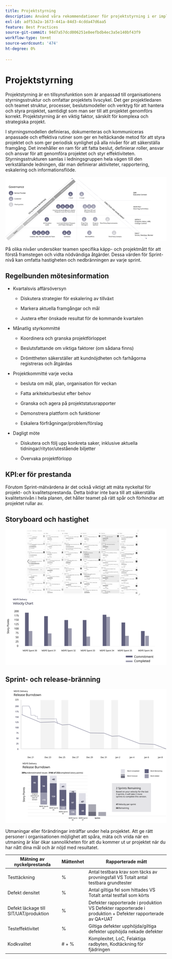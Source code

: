 ```yaml
---
title: Projektstyrning
description: Använd våra rekommendationer för projektstyrning i er implementering av Adobe Commerce.
exl-id: adf53a2a-1673-441a-84d3-4cdda47d6aa5
feature: Best Practices
source-git-commit: 94d7a57dcd006251e8eefbdb4ec3a5e140bf43f9
workflow-type: tm+mt
source-wordcount: '474'
ht-degree: 0%

---
```


# Projektstyrning

Projektstyrning är en tillsynsfunktion som är anpassad till organisationens styrningsstruktur och omfattar projektets livscykel. Det ger projektledaren och teamet struktur, processer, beslutsmodeller och verktyg för att hantera och styra projektet, samtidigt som man ser till att projektet genomförs korrekt. Projektstyrning är en viktig faktor, särskilt för komplexa och strategiska projekt.

I styrningsmodellen definieras, dokumenteras och kommuniceras anpassade och effektiva rutiner som ger en heltäckande metod för att styra projektet och som ger periodisk synlighet på alla nivåer för att säkerställa framgång. Det innehåller en ram för att fatta beslut, definierar roller, ansvar och ansvar för att genomföra projektet och styr effektiviteten. Styrningsstrukturen samlas i ledningsgruppen hela vägen till den verkställande ledningen, där man definierar aktiviteter, rapportering, eskalering och informationsflöde.

![Infografik om projektstyrning](../../assets/playbooks/project-governance.svg)

På olika nivåer undersöker teamen specifika käpp- och projektmått för att förstå framstegen och vidta nödvändiga åtgärder. Dessa värden för Sprint-nivå kan omfatta hastigheten och nedbränningen av varje sprint.

## Regelbunden mötesinformation

- Kvartalsvis affärsöversyn

   - Diskutera strategier för eskalering av tillväxt

   - Markera aktuella framgångar och mål

   - Justera efter önskade resultat för de kommande kvartalen

- Månatlig styrkommitté

   - Koordinera och granska projektförloppet

   - Beslutsfattande om viktiga faktorer (om sådana finns)

   - Drömttheten säkerställer att kundnöjdheten och farhågorna registreras och åtgärdas

- Projektkommitté varje vecka

   - besluta om mål, plan, organisation för veckan

   - Fatta arkitekturbeslut efter behov

   - Granska och agera på projektstatusrapporter

   - Demonstrera plattform och funktioner

   - Eskalera förfrågningar/problem/förslag

- Dagligt möte

   - Diskutera och följ upp konkreta saker, inklusive aktuella tidningar/ritytor/utestående biljetter

   - Övervaka projektförlopp

## KPI:er för prestanda

Förutom Sprint-mätvärdena är det också viktigt att mäta nyckeltal för projekt- och kvalitetsprestanda. Detta bidrar inte bara till att säkerställa kvalitetsnivån i hela planen, det håller teamet på rätt spår och förhindrar att projektet rullar av.

## Storyboard och hastighet

![Exempel på Kanban-tavla](../../assets/playbooks/kanban-board-chart.svg)

## Sprint- och release-bränning

![Exempeldiagram för att skriva ut och frigöra nedladdningar](../../assets/playbooks/sprint-release-burndown.svg)

Utmaningar eller förändringar inträffar under hela projektet. Att ge rätt personer i organisationen möjlighet att spåra, mäta och vrida när en utmaning är klar ökar sannolikheten för att du kommer ut ur projektet när du har nått dina mål och är nöjd med resultatet.

<table>
<thead>
  <tr>
    <th>Mätning av nyckelprestanda</th>
    <th>Måttenhet</th>
    <th>Rapporterade mått</th>
  </tr>
</thead>
<tbody>
  <tr>
    <td>Testtäckning</td>
    <td>%</td>
    <td>Antal testbara krav som täcks av provningsfall VS Totalt antal testbara grundtester</td>
  </tr>
  <tr>
    <td>Defekt densitet</td>
    <td>%</td>
    <td>Antal giltiga fel som hittades VS Totalt antal testfall som körts</td>
  </tr>
  <tr>
    <td>Defekt läckage till SIT/UAT/produktion</td>
    <td>%</td>
    <td>Defekter rapporterade i produktion VS Defekter rapporterade i produktion + Defekter rapporterade av QA+UAT</td>
  </tr>
  <tr>
    <td>Testeffektivitet</td>
    <td>%</td>
    <td>Giltiga defekter upphöjda/giltiga defekter upphöjda nekade defekter</td>
  </tr>
  <tr>
    <td>Kodkvalitet</td>
    <td># + %</td>
    <td>Komplexitet, LoC, Felaktiga radbyten, Kodtäckning för fjädringen</td>
  </tr>
</tbody>
</table>
